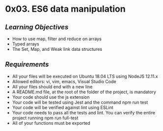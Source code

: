 # **0x03. ES6 data manipulation**

## *Learning Objectives*

-   How to use map, filter and reduce on arrays
-   Typed arrays
-   The Set, Map, and Weak link data structures

## *Requirements*

-   All your files will be executed on Ubuntu 18.04 LTS using NodeJS 12.11.x
-   Allowed editors: vi, vim, emacs, Visual Studio Code
-   All your files should end with a new line
-   A README.md file, at the root of the folder of the project, is mandatory
-   Your code should use the js extension
-   Your code will be tested using Jest and the command npm run test
-   Your code will be verified against lint using ESLint
-   Your code needs to pass all the tests and lint. You can verify the entire project running npm run full-test
-   All of your functions must be exported
